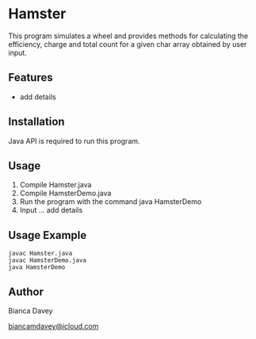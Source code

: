 # Hamster

This program simulates a wheel and provides methods for calculating the efficiency, charge and total count for a given char array obtained by user input.

## Features

* add details

## Installation

Java API is required to run this program.

## Usage

1. Compile Hamster.java 
2. Compile HamsterDemo.java
3. Run the program with the command java HamsterDemo
4. Input ... add details

## Usage Example

```
javac Hamster.java
javac HamsterDemo.java
java HamsterDemo
```


## Author

Bianca Davey

biancamdavey@icloud.com